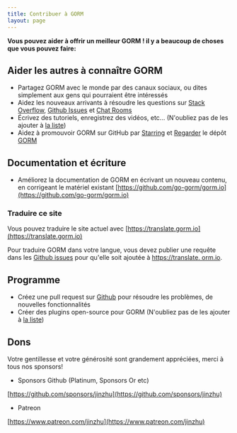 ```yaml
---
title: Contribuer à GORM
layout: page
---
```


**Vous pouvez aider à offrir un meilleur GORM ! il y a beaucoup de choses que vous pouvez faire:**

## Aider les autres à connaître GORM

* Partagez GORM avec le monde par des canaux sociaux, ou dites simplement aux gens qui pourraient être intéressés
* Aidez les nouveaux arrivants à résoudre les questions sur [Stack Overflow](https://stackoverflow.com/questions/tagged/go-gorm), [Github Issues](https://github.com/go-gorm/gorm/issues) et [Chat Rooms](/community.html#Chat)
* Écrivez des tutoriels, enregistrez des vidéos, etc... (N'oubliez pas de les ajouter à [la liste](/community.html))
* Aidez à promouvoir GORM sur GitHub par [Starring](https://github.com/go-gorm/gorm/stargazers) et [Regarder](https://github.com/go-gorm/gorm/watchers) le dépôt [GORM](https://github.com/go-gorm/gorm)

## Documentation et écriture

* Améliorez la documentation de GORM en écrivant un nouveau contenu, en corrigeant le matériel existant [https://github.com/go-gorm/gorm.io](https://github.com/go-gorm/gorm.io)

### Traduire ce site

Vous pouvez traduire le site actuel avec [https://translate.gorm.io](https://translate.gorm.io)

Pour traduire GORM dans votre langue, vous devez publier une requête dans les [Github issues](https://github.com/go-gorm/gorm.io/issues) pour qu'elle soit ajoutée à [https://translate. orm.io](https://translate.gorm.io).

## Programme

* Créez une pull request sur [Github](https://github.com/go-gorm/gorm) pour résoudre les problèmes, de nouvelles fonctionnalités
* Créer des plugins open-source pour GORM (N'oubliez pas de les ajouter à [la liste](/community.html#Open-Sources))

## Dons

Votre gentillesse et votre générosité sont grandement appréciées, merci à tous nos sponsors!

* Sponsors Github (Platinum, Sponsors Or etc)

[https://github.com/sponsors/jinzhu](https://github.com/sponsors/jinzhu)

* Patreon

[https://www.patreon.com/jinzhu](https://www.patreon.com/jinzhu)

<br>
